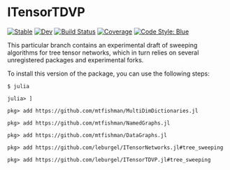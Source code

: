 # ITensorTDVP

[![Stable](https://img.shields.io/badge/docs-stable-blue.svg)](https://mtfishman.github.io/ITensorTDVP.jl/stable)
[![Dev](https://img.shields.io/badge/docs-dev-blue.svg)](https://mtfishman.github.io/ITensorTDVP.jl/dev)
[![Build Status](https://github.com/mtfishman/ITensorTDVP.jl/actions/workflows/CI.yml/badge.svg?branch=main)](https://github.com/mtfishman/ITensorTDVP.jl/actions/workflows/CI.yml?query=branch%3Amain)
[![Coverage](https://codecov.io/gh/mtfishman/ITensorTDVP.jl/branch/main/graph/badge.svg)](https://codecov.io/gh/mtfishman/ITensorTDVP.jl)
[![Code Style: Blue](https://img.shields.io/badge/code%20style-blue-4495d1.svg)](https://github.com/invenia/BlueStyle)

This particular branch contains an experimental draft of sweeping algorithms for tree tensor
networks, which in turn relies on several unregistered packages and experimental forks.

To install this version of the package, you can use the following steps:
```
$ julia

julia> ]

pkg> add https://github.com/mtfishman/MultiDimDictionaries.jl

pkg> add https://github.com/mtfishman/NamedGraphs.jl

pkg> add https://github.com/mtfishman/DataGraphs.jl

pkg> add https://github.com/leburgel/ITensorNetworks.jl#tree_sweeping

pkg> add https://github.com/leburgel/ITensorTDVP.jl#tree_sweeping
```
